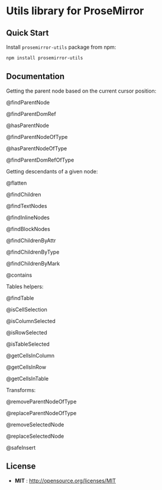 # Utils library for ProseMirror

## Quick Start

Install `prosemirror-utils` package from npm:

```sh
npm install prosemirror-utils
```

## Documentation

Getting the parent node based on the current cursor position:

@findParentNode

@findParentDomRef

@hasParentNode

@findParentNodeOfType

@hasParentNodeOfType

@findParentDomRefOfType

Getting descendants of a given node:

@flatten

@findChildren

@findTextNodes

@findInlineNodes

@findBlockNodes

@findChildrenByAttr

@findChildrenByType

@findChildrenByMark

@contains

Tables helpers:

@findTable

@isCellSelection

@isColumnSelected

@isRowSelected

@isTableSelected

@getCellsInColumn

@getCellsInRow

@getCellsInTable

Transforms:

@removeParentNodeOfType

@replaceParentNodeOfType

@removeSelectedNode

@replaceSelectedNode

@safeInsert

## License

* **MIT** : http://opensource.org/licenses/MIT
